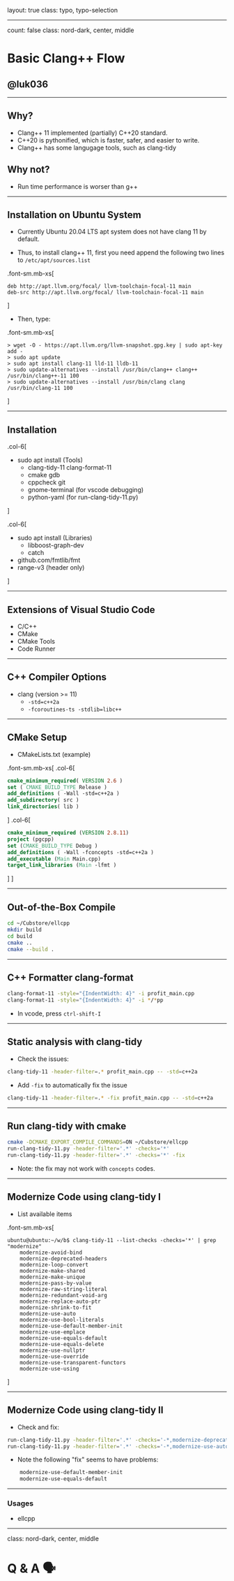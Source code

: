 layout: true
class: typo, typo-selection

---

count: false
class: nord-dark, center, middle

# Basic Clang++ Flow

## @luk036

---

## Why?

- Clang++ 11 implemented (partially) C++20 standard.
- C++20 is pythonified, which is faster, safer, and easier to write.
- Clang++ has some langugage tools, such as clang-tidy

## Why not?

- Run time performance is worser than g++

---

## Installation on Ubuntu System

- Currently Ubuntu 20.04 LTS apt system does not have clang 11 by default.

- Thus, to install clang++ 11, first you need append the following two lines to `/etc/apt/sources.list`

.font-sm.mb-xs[

```
deb http://apt.llvm.org/focal/ llvm-toolchain-focal-11 main
deb-src http://apt.llvm.org/focal/ llvm-toolchain-focal-11 main
```

]

- Then, type:

.font-sm.mb-xs[

```terminal
> wget -O - https://apt.llvm.org/llvm-snapshot.gpg.key | sudo apt-key add -
> sudo apt update
> sudo apt install clang-11 lld-11 lldb-11
> sudo update-alternatives --install /usr/bin/clang++ clang++ /usr/bin/clang++-11 100
> sudo update-alternatives --install /usr/bin/clang clang /usr/bin/clang-11 100
```

]

---

## Installation

.col-6[

- sudo apt install (Tools)
  - clang-tidy-11 clang-format-11
  - cmake gdb
  - cppcheck git
  - gnome-terminal (for vscode debugging)
  - python-yaml (for run-clang-tidy-11.py)

]

.col-6[

- sudo apt install (Libraries)
  - libboost-graph-dev
  - catch
- github.com/fmtlib/fmt
- range-v3 (header only)

]

---

## Extensions of Visual Studio Code

- C/C++
- CMake
- CMake Tools
- Code Runner

---

## C++ Compiler Options

- clang (version >= 11)
  - `-std=c++2a`
  - `-fcoroutines-ts -stdlib=libc++`

---

## CMake Setup

- CMakeLists.txt (example)

.font-sm.mb-xs[
.col-6[

```cmake
cmake_minimum_required( VERSION 2.6 )
set ( CMAKE_BUILD_TYPE Release )
add_definitions ( -Wall -std=c++2a )
add_subdirectory( src )
link_directories( lib )
```

]
.col-6[

```cmake
cmake_minimum_required (VERSION 2.8.11)
project (pgcpp)
set (CMAKE_BUILD_TYPE Debug )
add_definitions ( -Wall -fconcepts -std=c++2a )
add_executable (Main Main.cpp)
target_link_libraries (Main -lfmt )
```

]
]

---

## Out-of-the-Box Compile

```bash
cd ~/Cubstore/ellcpp
mkdir build
cd build
cmake ..
cmake --build .
```

---

## C++ Formatter clang-format

```bash
clang-format-11 -style="{IndentWidth: 4}" -i profit_main.cpp
clang-format-11 -style="{IndentWidth: 4}" -i */*pp
```

- In vcode, press `ctrl-shift-I`

---

## Static analysis with clang-tidy

- Check the issues:

```bash
clang-tidy-11 -header-filter=.* profit_main.cpp -- -std=c++2a
```

- Add `-fix` to automatically fix the issue

```bash
clang-tidy-11 -header-filter=.* -fix profit_main.cpp -- -std=c++2a
```

---

## Run clang-tidy with cmake

```bash
cmake -DCMAKE_EXPORT_COMPILE_COMMANDS=ON ~/Cubstore/ellcpp
run-clang-tidy-11.py -header-filter='.*' -checks='*'
run-clang-tidy-11.py -header-filter='.*' -checks='*' -fix
```

- Note: the fix may not work with `concepts` codes.

---

## Modernize Code using clang-tidy I

- List available items

.font-sm.mb-xs[

```terminal
ubuntu@ubuntu:~/w/b$ clang-tidy-11 --list-checks -checks='*' | grep "modernize"
    modernize-avoid-bind
    modernize-deprecated-headers
    modernize-loop-convert
    modernize-make-shared
    modernize-make-unique
    modernize-pass-by-value
    modernize-raw-string-literal
    modernize-redundant-void-arg
    modernize-replace-auto-ptr
    modernize-shrink-to-fit
    modernize-use-auto
    modernize-use-bool-literals
    modernize-use-default-member-init
    modernize-use-emplace
    modernize-use-equals-default
    modernize-use-equals-delete
    modernize-use-nullptr
    modernize-use-override
    modernize-use-transparent-functors
    modernize-use-using
```

]

---

## Modernize Code using clang-tidy II

- Check and fix:

```bash
run-clang-tidy-11.py -header-filter='.*' -checks='-*,modernize-deprecated-headers'
run-clang-tidy-11.py -header-filter='.*' -checks='-*,modernize-use-auto' -fix
```

- Note the following "fix" seems to have problems:

```bash
    modernize-use-default-member-init
    modernize-use-equals-default
```

---

### Usages

- ellcpp

---

class: nord-dark, center, middle

# Q & A 🗣️
